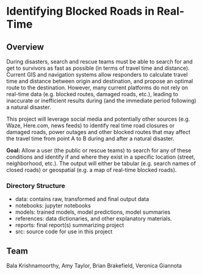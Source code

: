 # Identifying Blocked Roads in Real-Time

## Overview

During disasters, search and rescue teams must be able to search for and get to survivors as fast as possible (in terms of travel time and distance). Current GIS and navigation systems allow responders to calculate travel time and distance between origin and destination, and propose an optimal route to the destination. However, many current platforms do not rely on real-time data (e.g. blocked routes, damaged roads, etc.), leading to inaccurate or inefficient results during (and the immediate period following) a natural disaster. 

This project will leverage social media and potentially other sources (e.g. Waze, Here.com, news feeds) to identify real time road closures or damaged roads, power outages and other blocked routes that may affect the travel time from point A to B during and after a natural disaster.

**Goal:** Allow a user (the public or rescue teams) to search for any of these conditions and identify if and where they exist in a specific location (street, neighborhood, etc.). The output will either be tabular (e.g. search names of closed roads) or geospatial (e.g. a map of real-time blocked roads).

### Directory Structure

- data: contains raw, transformed and final output data
- notebooks: jupyter notebooks
- models: trained models, model predictions, model summaries
- references: data dictionaries, and other explanatory materials.
- reports: final report(s) summarizing project
- src: source code for use in this project


## Team
Bala Krishnamoorthy, Amy Taylor, Brian Brakefield, Veronica Giannota
